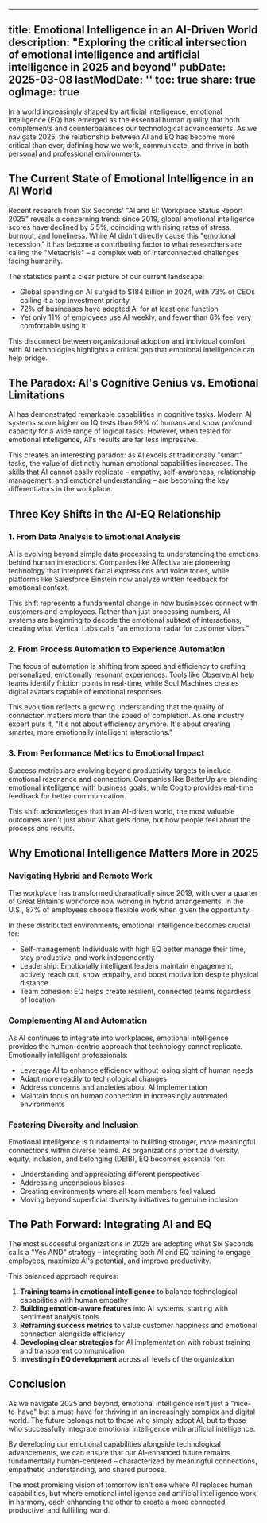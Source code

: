 
---
title: Emotional Intelligence in an AI-Driven World
description: "Exploring the critical intersection of emotional intelligence and artificial intelligence in 2025 and beyond"
pubDate: 2025-03-08
lastModDate: ''
toc: true
share: true
ogImage: true
---

In a world increasingly shaped by artificial intelligence, emotional intelligence (EQ) has emerged as the essential human quality that both complements and counterbalances our technological advancements. As we navigate 2025, the relationship between AI and EQ has become more critical than ever, defining how we work, communicate, and thrive in both personal and professional environments.

## The Current State of Emotional Intelligence in an AI World

Recent research from Six Seconds' "AI and EI: Workplace Status Report 2025" reveals a concerning trend: since 2019, global emotional intelligence scores have declined by 5.5%, coinciding with rising rates of stress, burnout, and loneliness. While AI didn't directly cause this "emotional recession," it has become a contributing factor to what researchers are calling the "Metacrisis" – a complex web of interconnected challenges facing humanity.

The statistics paint a clear picture of our current landscape:

- Global spending on AI surged to $184 billion in 2024, with 73% of CEOs calling it a top investment priority
- 72% of businesses have adopted AI for at least one function
- Yet only 11% of employees use AI weekly, and fewer than 6% feel very comfortable using it

This disconnect between organizational adoption and individual comfort with AI technologies highlights a critical gap that emotional intelligence can help bridge.

## The Paradox: AI's Cognitive Genius vs. Emotional Limitations

AI has demonstrated remarkable capabilities in cognitive tasks. Modern AI systems score higher on IQ tests than 99% of humans and show profound capacity for a wide range of logical tasks. However, when tested for emotional intelligence, AI's results are far less impressive.

This creates an interesting paradox: as AI excels at traditionally "smart" tasks, the value of distinctly human emotional capabilities increases. The skills that AI cannot easily replicate – empathy, self-awareness, relationship management, and emotional understanding – are becoming the key differentiators in the workplace.

## Three Key Shifts in the AI-EQ Relationship

### 1. From Data Analysis to Emotional Analysis

AI is evolving beyond simple data processing to understanding the emotions behind human interactions. Companies like Affectiva are pioneering technology that interprets facial expressions and voice tones, while platforms like Salesforce Einstein now analyze written feedback for emotional context.

This shift represents a fundamental change in how businesses connect with customers and employees. Rather than just processing numbers, AI systems are beginning to decode the emotional subtext of interactions, creating what Vertical Labs calls "an emotional radar for customer vibes."

### 2. From Process Automation to Experience Automation

The focus of automation is shifting from speed and efficiency to crafting personalized, emotionally resonant experiences. Tools like Observe.AI help teams identify friction points in real-time, while Soul Machines creates digital avatars capable of emotional responses.

This evolution reflects a growing understanding that the quality of connection matters more than the speed of completion. As one industry expert puts it, "It's not about efficiency anymore. It's about creating smarter, more emotionally intelligent interactions."

### 3. From Performance Metrics to Emotional Impact

Success metrics are evolving beyond productivity targets to include emotional resonance and connection. Companies like BetterUp are blending emotional intelligence with business goals, while Cogito provides real-time feedback for better communication.

This shift acknowledges that in an AI-driven world, the most valuable outcomes aren't just about what gets done, but how people feel about the process and results.

## Why Emotional Intelligence Matters More in 2025

### Navigating Hybrid and Remote Work

The workplace has transformed dramatically since 2019, with over a quarter of Great Britain's workforce now working in hybrid arrangements. In the U.S., 87% of employees choose flexible work when given the opportunity.

In these distributed environments, emotional intelligence becomes crucial for:

- Self-management: Individuals with high EQ better manage their time, stay productive, and work independently
- Leadership: Emotionally intelligent leaders maintain engagement, actively reach out, show empathy, and boost motivation despite physical distance
- Team cohesion: EQ helps create resilient, connected teams regardless of location

### Complementing AI and Automation

As AI continues to integrate into workplaces, emotional intelligence provides the human-centric approach that technology cannot replicate. Emotionally intelligent professionals:

- Leverage AI to enhance efficiency without losing sight of human needs
- Adapt more readily to technological changes
- Address concerns and anxieties about AI implementation
- Maintain focus on human connection in increasingly automated environments

### Fostering Diversity and Inclusion

Emotional intelligence is fundamental to building stronger, more meaningful connections within diverse teams. As organizations prioritize diversity, equity, inclusion, and belonging (DEIB), EQ becomes essential for:

- Understanding and appreciating different perspectives
- Addressing unconscious biases
- Creating environments where all team members feel valued
- Moving beyond superficial diversity initiatives to genuine inclusion

## The Path Forward: Integrating AI and EQ

The most successful organizations in 2025 are adopting what Six Seconds calls a "Yes AND" strategy – integrating both AI and EQ training to engage employees, maximize AI's potential, and improve productivity.

This balanced approach requires:

1. **Training teams in emotional intelligence** to balance technological capabilities with human empathy
2. **Building emotion-aware features** into AI systems, starting with sentiment analysis tools
3. **Reframing success metrics** to value customer happiness and emotional connection alongside efficiency
4. **Developing clear strategies** for AI implementation with robust training and transparent communication
5. **Investing in EQ development** across all levels of the organization

## Conclusion

As we navigate 2025 and beyond, emotional intelligence isn't just a "nice-to-have" but a must-have for thriving in an increasingly complex and digital world. The future belongs not to those who simply adopt AI, but to those who successfully integrate emotional intelligence with artificial intelligence.

By developing our emotional capabilities alongside technological advancements, we can ensure that our AI-enhanced future remains fundamentally human-centered – characterized by meaningful connections, empathetic understanding, and shared purpose.

The most promising vision of tomorrow isn't one where AI replaces human capabilities, but where emotional intelligence and artificial intelligence work in harmony, each enhancing the other to create a more connected, productive, and fulfilling world.
